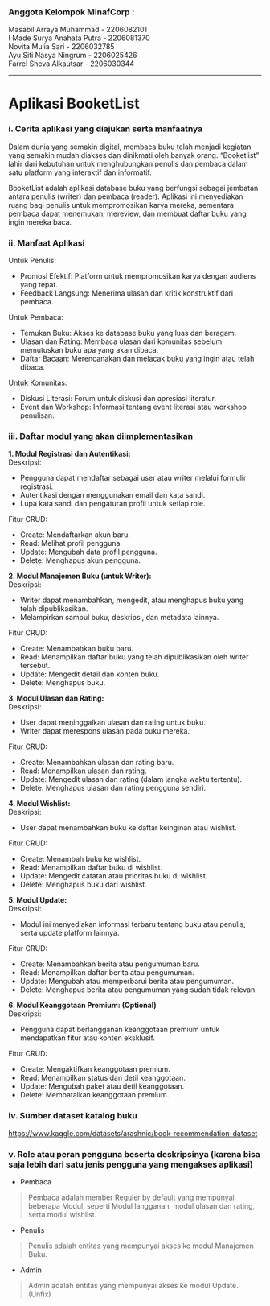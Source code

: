 ### Anggota Kelompok MinafCorp : <br>
Masabil Arraya Muhammad  - 2206082101 <br>
I Made Surya Anahata Putra - 2206081370 <br>
Novita Mulia Sari - 2206032785 <br>
Ayu Siti Nasya Ningrum - 2206025426 <br>
Farrel Sheva Alkautsar - 2206030344 <br>

---

# Aplikasi BooketList

### i. Cerita aplikasi yang diajukan serta manfaatnya

Dalam dunia yang semakin digital, membaca buku telah menjadi kegiatan yang semakin mudah diakses dan dinikmati oleh banyak orang. “Booketlist” lahir dari kebutuhan untuk menghubungkan penulis dan pembaca dalam satu platform yang interaktif dan informatif.

BooketList adalah aplikasi database buku yang berfungsi sebagai jembatan antara penulis (writer) dan pembaca (reader). Aplikasi ini menyediakan ruang bagi penulis untuk mempromosikan karya mereka, sementara pembaca dapat menemukan, mereview, dan membuat daftar buku yang ingin mereka baca.

### ii. Manfaat Aplikasi

Untuk Penulis:

- Promosi Efektif: Platform untuk mempromosikan karya dengan audiens yang tepat.
- Feedback Langsung: Menerima ulasan dan kritik konstruktif dari pembaca.

Untuk Pembaca:

- Temukan Buku: Akses ke database buku yang luas dan beragam.
- Ulasan dan Rating: Membaca ulasan dari komunitas sebelum memutuskan buku apa yang akan dibaca.
- Daftar Bacaan: Merencanakan dan melacak buku yang ingin atau telah dibaca.



Untuk Komunitas:

- Diskusi Literasi: Forum untuk diskusi dan apresiasi literatur.
- Event dan Workshop: Informasi tentang event literasi atau workshop penulisan.


### iii. Daftar modul yang akan diimplementasikan

**1. Modul Registrasi dan Autentikasi:** <br>
Deskripsi: 
- Pengguna dapat mendaftar sebagai user atau writer melalui formulir registrasi.
- Autentikasi dengan menggunakan email dan kata sandi.
- Lupa kata sandi dan pengaturan profil untuk setiap role. <br>

Fitur CRUD:
- Create: Mendaftarkan akun baru.
- Read: Melihat profil pengguna.
- Update: Mengubah data profil pengguna.
- Delete: Menghapus akun pengguna.
 
**2. Modul Manajemen Buku (untuk Writer):** <br>
Deskripsi: <br>
- Writer dapat menambahkan, mengedit, atau menghapus buku yang telah dipublikasikan.
- Melampirkan sampul buku, deskripsi, dan metadata lainnya. <br>

Fitur CRUD: 
- Create: Menambahkan buku baru.
- Read: Menampilkan daftar buku yang telah dipublikasikan oleh writer tersebut.
- Update: Mengedit detail dan konten buku.
- Delete: Menghapus buku.
 
**3. Modul Ulasan dan Rating:** <br>
Deskripsi: <br>
- User dapat meninggalkan ulasan dan rating untuk buku.
- Writer dapat merespons ulasan pada buku mereka.<br>

Fitur CRUD: 
- Create: Menambahkan ulasan dan rating baru.
- Read: Menampilkan ulasan dan rating.
- Update: Mengedit ulasan dan rating (dalam jangka waktu tertentu).
- Delete: Menghapus ulasan dan rating pengguna sendiri.
 
**4. Modul Wishlist:** <br>
Deskripsi: 
- User dapat menambahkan buku ke daftar keinginan atau wishlist. <br>

Fitur CRUD: 
- Create: Menambah buku ke wishlist.
- Read: Menampilkan daftar buku di wishlist.
- Update: Mengedit catatan atau prioritas buku di wishlist.
- Delete: Menghapus buku dari wishlist.
  
**5. Modul Update:** <br>
Deskripsi: 
- Modul ini menyediakan informasi terbaru tentang buku atau penulis, serta update platform lainnya.<br>

Fitur CRUD: 
- Create: Menambahkan berita atau pengumuman baru.
- Read: Menampilkan daftar berita atau pengumuman.
- Update: Mengubah atau memperbarui berita atau pengumuman.
- Delete: Menghapus berita atau pengumuman yang sudah tidak relevan.
  
**6. Modul Keanggotaan Premium: (Optional)** <br>
Deskripsi: <br>
- Pengguna dapat berlangganan keanggotaan premium untuk mendapatkan fitur atau konten eksklusif. <br>

Fitur CRUD: 
- Create: Mengaktifkan keanggotaan premium.
- Read: Menampilkan status dan detil keanggotaan.
- Update: Mengubah paket atau detil keanggotaan.
- Delete: Membatalkan keanggotaan premium.
 



### iv. Sumber dataset katalog buku

https://www.kaggle.com/datasets/arashnic/book-recommendation-dataset

### v. Role atau peran pengguna beserta deskripsinya (karena bisa saja lebih dari satu jenis pengguna yang mengakses aplikasi)
- Pembaca
> Pembaca adalah member Reguler by default yang mempunyai beberapa Modul, seperti Modul langganan, modul ulasan dan rating, serta modul wishlist.
- Penulis
> Penulis adalah entitas yang mempunyai akses ke modul Manajemen Buku.
- Admin
> Admin adalah entitas yang mempunyai akses ke modul Update. (Unfix)